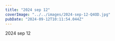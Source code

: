 ```yaml
---
title: "2024 sep 12"
coverImage: "../../images/2024-sep-12-Q4OD.jpg"
pubDate: "2024-09-12T10:11:54.044Z"
---
```


2024 sep 12

